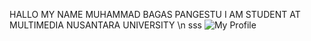 HALLO MY NAME MUHAMMAD BAGAS PANGESTU
I AM STUDENT AT MULTIMEDIA NUSANTARA UNIVERSITY \n
sss
![My Profile](https://user-images.githubusercontent.com/83765572/147755521-6ab450b7-02bd-4cd3-9e9f-b2e4eaeb6700.png)

